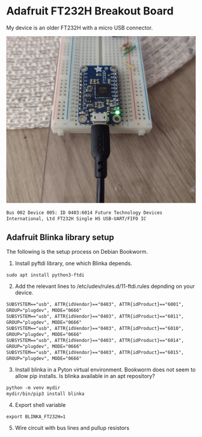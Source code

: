 # Adafruit FT232H Breakout Board

My device is an older FT232H with a micro USB connector.

<img src="ft232h.png">

```
Bus 002 Device 005: ID 0403:6014 Future Technology Devices International, Ltd FT232H Single HS USB-UART/FIFO IC
```

## Adafruit Blinka library setup

The following is the setup process on Debian Bookworm.

1. Install pyftdi library, one which Blinka depends.

```
sudo apt install python3-ftdi
```

2. Add the relevant lines to /etc/udev/rules.d/11-ftdi.rules depnding on your device.

```
SUBSYSTEM=="usb", ATTR{idVendor}=="0403", ATTR{idProduct}=="6001", GROUP="plugdev", MODE="0666"
SUBSYSTEM=="usb", ATTR{idVendor}=="0403", ATTR{idProduct}=="6011", GROUP="plugdev", MODE="0666"
SUBSYSTEM=="usb", ATTR{idVendor}=="0403", ATTR{idProduct}=="6010", GROUP="plugdev", MODE="0666"
SUBSYSTEM=="usb", ATTR{idVendor}=="0403", ATTR{idProduct}=="6014", GROUP="plugdev", MODE="0666"
SUBSYSTEM=="usb", ATTR{idVendor}=="0403", ATTR{idProduct}=="6015", GROUP="plugdev", MODE="0666"
```

3. Install blinka in a Pyton virtual environment. Bookworm does not seem to allow pip installs. Is blinka available in an apt repository?
```
python -m venv mydir
mydir/bin/pip3 install blinka
```

4. Export shell variable

```
export BLINKA_FT232H=1

```

5. Wire circuit with bus lines and pullup resistors

